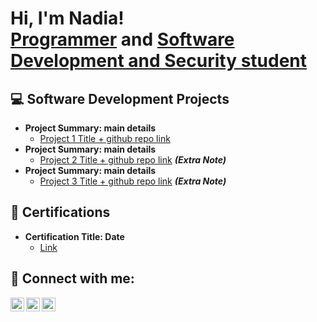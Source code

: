 <h1>Hi, I'm Nadia! <br/><a href="https://github.com/nshands"> Programmer</a> and <a href="https://www.linkedin.com/in/n-shands/">Software Development and Security student</a></h1>

<h2> 💻 Software Development Projects</h2>

- <b>Project Summary: main details</b>
  - [Project 1 Title + github repo link](https://github.com/nshands)
- <b>Project Summary: main details</b>
  - [Project 2 Title + github repo link](https://github.com/nshands) <b><i>(Extra Note)</b></i>
- <b>Project Summary: main details</b>
  -  [Project 3 Title + github repo link](https://github.com/nshands) <b><i>(Extra Note)</b></i>

<h2> 📝 Certifications</h2>

- <b>Certification Title: Date</b>
  - [Link](https://github.com/nshands)

<h2> 📧 Connect with me:</h2>

[<img align="left" alt="Nadia Shands | LinkedIn" width="22px" src="https://cdn-icons.flaticon.com/png/512/3536/premium/3536505.png?token=exp=1657994623~hmac=31b44bfbd58703912d9d639d65d18f6d"/>][linkedin]
[<img align="left" alt="Nadia Shands | Handshake" width="22px" src="https://res.cloudinary.com/crunchbase-production/image/upload/c_lpad,h_170,w_170,f_auto,b_white,q_auto:eco,dpr_1/bqag2d4y5czqb0vcepxv"/>][handshake]
[<img align="left" alt="Nadia Shands | Credly" width="22px" src="https://res.cloudinary.com/crunchbase-production/image/upload/c_lpad,h_170,w_170,f_auto,b_white,q_auto:eco,dpr_1/d54vmdgqw3nopbl4xohr" />][credly]

[linkedin]: https://linkedin.com/in/n-shands
[handshake]: https://umgc.joinhandshake.com/stu/users/35217797
[credly]: https://www.credly.com/users/n-shands

<!--
**nshands/nshands** is a ✨ _special_ ✨ repository because its `README.md` (this file) appears on your GitHub profile.

Here are some ideas to get you started:

- 🔭 I’m currently working on ...
- 🌱 I’m currently learning ...
- 👯 I’m looking to collaborate on ...
- 🤔 I’m looking for help with ...
- 💬 Ask me about ...
- 📫 How to reach me: ...
- 😄 Pronouns: ...
- ⚡ Fun fact: ...
-->
